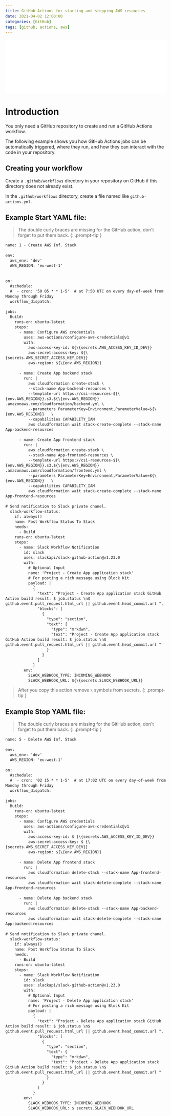 ```yaml
---
title: GitHub Actions for starting and stopping AWS resources
date: 2021-04-02 12:00:00
categories: [GitHub]
tags: [github, actions, aws]
---
```

<script defer data-domain="senad-d.github.io" src="https://plus.seki.ink/js/script.js"></script>
![](https://github.com/senad-d/senad-d.github.io/blob/main/_media/images/git-banner.png?raw=true)

# Introduction

You only need a GitHub repository to create and run a GitHub Actions workflow. 

The following example shows you how GitHub Actions jobs can be automatically triggered, where they run, and how they can interact with the code in your repository.

## Creating your workflow

Create a `.github/workflows` directory in your repository on GitHub if this directory does not already exist.

In the `.github/workflows` directory, create a file named like `github-actions.yml`.

## Example Start YAML file:

> The double curly braces are missing for the GitHub action, don't forget to put them back.
{: .prompt-tip }

```shell
name: 1 - Create AWS Inf. Stack

env:
  aws_env: 'dev'
  AWS_REGION: 'eu-west-1'


on:
  #schedule:
  #  - cron: '50 05 * * 1-5'  # at 7:50 UTC on every day-of-week from Monday through Friday
  workflow_dispatch:
  
jobs:
  Build:
    runs-on: ubuntu-latest
    steps:
      - name: Configure AWS credentials
        uses: aws-actions/configure-aws-credentials@v1
        with:
          aws-access-key-id: ${\{secrets.AWS_ACCESS_KEY_ID_DEV}} 
          aws-secret-access-key: ${\{secrets.AWS_SECRET_ACCESS_KEY_DEV}} 
          aws-region: ${\{env.AWS_REGION}} 
      
      - name: Create App backend stack
        run: |
          aws cloudformation create-stack \
          --stack-name App-backend-resources \
          --template-url https://csi-resources-${\{env.AWS_REGION}}.s3.${\{env.AWS_REGION}} .amazonaws.com/cloudformation/backend.yml \
          --parameters ParameterKey=Environment,ParameterValue=${\{env.AWS_REGION}}   \
          --capabilities CAPABILITY_IAM
          aws cloudformation wait stack-create-complete --stack-name App-backend-resources

      - name: Create App frontend stack
        run: |
          aws cloudformation create-stack \
          --stack-name App-frontend-resources \
          --template-url https://csi-resources-${\{env.AWS_REGION}}.s3.${\{env.AWS_REGION}} .amazonaws.com/cloudformation/frontend.yml \
          --parameters ParameterKey=Environment,ParameterValue=${\{env.AWS_REGION}}   \
          --capabilities CAPABILITY_IAM
          aws cloudformation wait stack-create-complete --stack-name App-frontend-resources

# Send notification to Slack private chanel.
  slack-workflow-status:
    if: always()
    name: Post Workflow Status To Slack
    needs:
      - Build
    runs-on: ubuntu-latest
    steps:
      - name: Slack Workflow Notification
        id: slack
        uses: slackapi/slack-github-action@v1.23.0
        with:
          # Optional Input
          name: 'Project - Create App application stack'
          # For posting a rich message using Block Kit
          payload: |
            {
              "text": "Project - Create App application stack GitHub Action build result: $ job.status \n$ github.event.pull_request.html_url || github.event.head_commit.url ",
              "blocks": [
                {
                  "type": "section",
                  "text": {
                    "type": "mrkdwn",
                    "text": "Project - Create App application stack GitHub Action build result: $ job.status \n$ github.event.pull_request.html_url || github.event.head_commit.url "
                  }
                }
              ]
            }
        env:
          SLACK_WEBHOOK_TYPE: INCOMING_WEBHOOK
          SLACK_WEBHOOK_URL: ${\{secrets.SLACK_WEBHOOK_URL}} 
```

> After you copy this action remove `\` symbols from secrets.
{: .prompt-tip }

## Example Stop YAML file:

> The double curly braces are missing for the GitHub action, don't forget to put them back.
{: .prompt-tip }

```shell
name: 5 - Delete AWS Inf. Stack

env:
  aws_env: 'dev'
  AWS_REGION: 'eu-west-1'

on:
  #schedule:
  #  - cron: '02 15 * * 1-5'  # at 17:02 UTC on every day-of-week from Monday through Friday
  workflow_dispatch:
  
jobs:
  Build:
    runs-on: ubuntu-latest
    steps:
      - name: Configure AWS credentials
        uses: aws-actions/configure-aws-credentials@v1
        with:
          aws-access-key-id: $ {\{secrets.AWS_ACCESS_KEY_ID_DEV}} 
          aws-secret-access-key: $ {\{secrets.AWS_SECRET_ACCESS_KEY_DEV}} 
          aws-region: ${\{env.AWS_REGION}} 
      
      - name: Delete App frontend stack
        run: |
          aws cloudformation delete-stack --stack-name App-frontend-resources
          aws cloudformation wait stack-delete-complete --stack-name App-frontend-resources
      
      - name: Delete App backend stack
        run: |
          aws cloudformation delete-stack --stack-name App-backend-resources
          aws cloudformation wait stack-delete-complete --stack-name App-backend-resources
      
# Send notification to Slack private chanel.
  slack-workflow-status:
    if: always()
    name: Post Workflow Status To Slack
    needs:
      - Build
    runs-on: ubuntu-latest
    steps:
      - name: Slack Workflow Notification
        id: slack
        uses: slackapi/slack-github-action@v1.23.0
        with:
          # Optional Input
          name: 'Project - Delete App application stack'
          # For posting a rich message using Block Kit
          payload: |
            {
              "text": "Project - Delete App application stack GitHub Action build result: $ job.status \n$ github.event.pull_request.html_url || github.event.head_commit.url ",
              "blocks": [
                {
                  "type": "section",
                  "text": {
                    "type": "mrkdwn",
                    "text": "Project - Delete App application stack GitHub Action build result: $ job.status \n$ github.event.pull_request.html_url || github.event.head_commit.url "
                  }
                }
              ]
            }
        env:
          SLACK_WEBHOOK_TYPE: INCOMING_WEBHOOK
          SLACK_WEBHOOK_URL: $ secrets.SLACK_WEBHOOK_URL 
```
